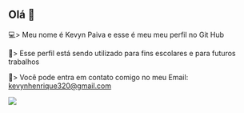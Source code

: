 ## Olá 💈
💻> Meu nome é Kevyn Paiva e esse é meu meu perfil no Git Hub

🥇> Esse perfil está sendo utilizado para fins escolares e para futuros trabalhos

💼> Você pode entra em contato comigo no meu Email:
kevynhenrique320@gmail.com

![]( https://media1.tenor.com/m/REzg-sSUdUsAAAAd/milwaukee-bucks-giannis-antetokounmpo.gif)

